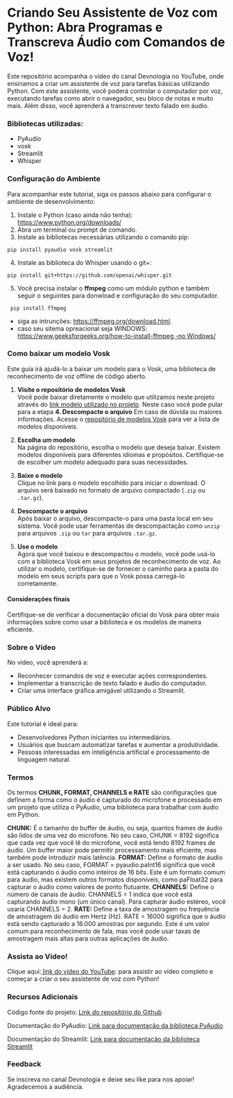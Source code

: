 # Criando Seu Assistente de Voz com Python: Abra Programas e Transcreva Áudio com Comandos de Voz!
Este repositório acompanha o vídeo do canal Devnologia no YouTube, onde ensinamos a criar um assistente de voz para tarefas básicas utilizando Python. Com este assistente, você poderá controlar o computador por voz, executando tarefas como abrir o navegador, seu bloco de notas e muito mais. Além disso, você aprenderá a transcrever texto falado em áudio.

### Bibliotecas utilizadas:
- PyAudio
- vosk
- Streamlit
- Whisper

### Configuração do Ambiente
Para acompanhar este tutorial, siga os passos abaixo para configurar o ambiente de desenvolvimento:

1. Instale o Python (caso ainda não tenha): https://www.python.org/downloads/
2. Abra um terminal ou prompt de comando.
3. Instale as bibliotecas necessárias utilizando o comando pip:
`````
pip install pyaudio vosk streamlit
`````
4. Instale as biblioteca do Whisper usando o git+:
`````
pip install git+https://github.com/openai/whisper.git 
`````
5. Você precisa instalar o **ffmpeg** como um módulo python e também seguir o seguintes para donwload e configuração do seu computador.
`````
 pip install ffmpeg
 `````
- siga as intrunções: https://ffmpeg.org/download.html.
- caso seu sitema opreacional seja WINDOWS: [https://www.geeksforgeeks.org/how-to-install-ffmpeg -no Windows/](https://www-geeksforgeeks-org.translate.goog/how-to-install-ffmpeg-on-windows/?_x_tr_sl=en&_x_tr_tl=pt&_x_tr_hl=pt-BR&_x_tr_pto=wapp)

### Como baixar um modelo Vosk

Este guia irá ajudá-lo a baixar um modelo para o Vosk, uma biblioteca de reconhecimento de voz offline de código aberto.

1. **Visite o repositório de modelos Vosk**  
   Você pode baixar diretamente o modelo que utilizamos neste projeto através do [link modelo utilizado no projeto](https://alphacephei.com/vosk/models/vosk-model-small-pt-0.3.zip). Neste caso você pode pular para a etapa **4. Descompacte o arquivo**
   Em caso de dúvida ou maiores informações. Acesse o [repositório de modelos Vosk](https://alphacephei.com/vosk/models) para ver a lista de modelos disponíveis.

2. **Escolha um modelo**  
   Na página do repositório, escolha o modelo que deseja baixar. Existem modelos disponíveis para diferentes idiomas e propósitos. Certifique-se de escolher um modelo adequado para suas necessidades.

3. **Baixe o modelo**  
   Clique no link para o modelo escolhido para iniciar o download. O arquivo será baixado no formato de arquivo compactado (`.zip` ou `.tar.gz`).

4. **Descompacte o arquivo**  
   Após baixar o arquivo, descompacte-o para uma pasta local em seu sistema. Você pode usar ferramentas de descompactação como `unzip` para arquivos `.zip` ou `tar` para arquivos `.tar.gz`.

5. **Use o modelo**  
   Agora que você baixou e descompactou o modelo, você pode usá-lo com a biblioteca Vosk em seus projetos de reconhecimento de voz. Ao utilizar o modelo, certifique-se de fornecer o caminho para a pasta do modelo em seus scripts para que o Vosk possa carregá-lo corretamente.

#### Considerações finais

Certifique-se de verificar a documentação oficial do Vosk para obter mais informações sobre como usar a biblioteca e os modelos de maneira eficiente.



### Sobre o Vídeo
No vídeo, você aprenderá a:

- Reconhecer comandos de voz e executar ações correspondentes.
- Implementar a transcrição de texto falado e áudio do computador.
- Criar uma interface gráfica amigável utilizando o Streamlit.

### Público Alvo
Este tutorial é ideal para:

- Desenvolvedores Python iniciantes ou intermediários.
- Usuários que buscam automatizar tarefas e aumentar a produtividade.
- Pessoas interessadas em inteligência artificial e processamento de linguagem natural.

### Termos
Os termos **CHUNK, FORMAT, CHANNELS e RATE** são configurações que definem a forma como o áudio é capturado do microfone e processado em um projeto que utiliza o PyAudio, uma biblioteca para trabalhar com áudio em Python.

**CHUNK:** É o tamanho do buffer de áudio, ou seja, quantos frames de áudio são lidos de uma vez do microfone. No seu caso, CHUNK = 8192 significa que cada vez que você lê do microfone, você está lendo 8192 frames de áudio. Um buffer maior pode permitir processamento mais eficiente, mas também pode introduzir mais latência.
**FORMAT:** Define o formato de áudio a ser usado. No seu caso, FORMAT = pyaudio.paInt16 significa que você está capturando o áudio como inteiros de 16 bits. Este é um formato comum para áudio, mas existem outros formatos disponíveis, como paFloat32 para capturar o áudio como valores de ponto flutuante.
**CHANNELS:** Define o número de canais de áudio. CHANNELS = 1 indica que você está capturando áudio mono (um único canal). Para capturar áudio estéreo, você usaria CHANNELS = 2.
**RATE:** Define a taxa de amostragem ou frequência de amostragem do áudio em Hertz (Hz). RATE = 16000 significa que o áudio está sendo capturado a 16.000 amostras por segundo. Este é um valor comum para reconhecimento de fala, mas você pode usar taxas de amostragem mais altas para outras aplicações de áudio.

### Assista ao Vídeo!
Clique aqui:[ link do vídeo do YouTube](https://youtu.be/8Jk2JI_FOjw): para assistir ao vídeo completo e começar a criar o seu assistente de voz com Python!

### Recursos Adicionais
Código fonte do projeto: [Link do repositório do Github](https://github.com/Devnologia/virtual-assistent)

Documentação do PyAudio: [Link para documentação da biblioteca PyAudio](https://pypi.org/project/PyAudio/)

Documentação do Streamlit: [Link para documentação da biblioteca Streamlit](https://streamlit.io/)

### Feedback
Se inscreva no canal Devnologia e deixe seu like para nos apoiar! Agradecemos a audiência.


